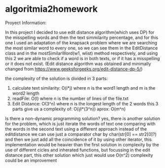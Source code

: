# algoritmia2homework
Proyect Information:

In this project I decided to use edit distance algorithm(which uses DP) for the misspelling words and then the text simmilarity percentage, and for this one I used an adaptation of the knapsack problem where we are searching the most similar word to every one, so we can see them in the EditDistance class and in the mostSimilarWord(w1, wlist) method respectively, and using this 2 we are able to check if a word is in both texts, or if it has a misspelling or it does not exist.
(Edit distance algorithm was obtained and minimally changed from https://www.geeksforgeeks.org/edit-distance-dp-5/)

the complexity of the solution is divided in 3 parts:
1. calculate text similarity:
  O(i*j)
  where n is the word1 length and m is the word2 length
2. readFile:
   O(l)
   where n is the number of lines of the file.txt
3. Edit Distance:
   O(3^n)
   where n is the longest length of the 2 words
this 3 parts give us a complexity of:
O(i*j*l*(3^n))
aprox: O(m^n)

Is there a non-dynamic programming solution?
yes, there is another solution for the problem, which is just iterate the words of text one comparing with the words in the second text using a different approach instead of the editdistance we can use just a comparator char by char(str[0] == str2[0]?) and then we just add all the coincidence of it by using other iterator, this implementation would be heavier than the first solution in complexity by the use of different cicles and inherated functions, but focussing in the edit distance part, this other solution which just would use O(n^2) complexity could be an improvement 

